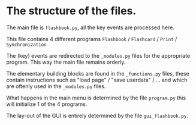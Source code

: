 # The structure of the files.

The main file is `flashbook.py`, all the key events are processed here.

This file contains 4 different programs `Flashbook` / `Flashcard` / `Print` / `Synchronization`

The (key) events are redirected to the `_modules.py` files for the appropriate program. This way the main file remains orderly.

The elementary building blocks are found in the `_functions.py` files, these contain instructions such as "load page" / "save userdata" / ... and which are oftenly used in the `_modules.py` files.

What happens in the main menu is determined by the file `program.py` this will initialize 1 of the 4 programs.

The lay-out of the GUI is entirely determined by the file `gui_flashbook.py`.









